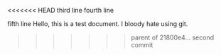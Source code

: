 
<<<<<<< HEAD
third line
fourth line

fifth line
Hello, this is a test document. I bloody hate using git.
>>>>>>> parent of 21800e4... second commit
